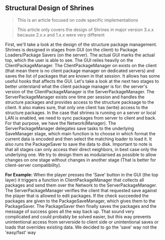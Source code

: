 ## Structural Design of Shrines

> This is an article focused on code specific implementations

> This article only covers the design of Shrines in major version 3.x.x because 2.x.x and 1.x.x were very different

First, we'll take a look at the design of the structure package management. Shrines is designed in stages from
GUI (on the client) to Package Loaders/Package Savers (on the server). The actual GUI marks the actual top, 
which the user is able to see. The GUI relies heavily on the ClientPackageManager. The ClientPackageManager
on exists on the client (that mean there is no client package manager on dedicated servers) and saves the
list of packages that are known in that session. It allows has some useful hooks that affects the GUI. Let's
take a look at the next two stages to better unterstand what the client package manager is for: the server's
version of the ClientPackageManager is the ServerPackageManager. The ServerPackageManager exists one time per session
and handles the structure packages and provides access to the structure packsage to the client. It also makes
sure, that only one client has (write) access to the structure packages. In the case that shrines is running on a
server or local LAN is enabled, we need to sync packages from server to client and back. For that purpose, we have 
the Network(Manager). The ServerPackageManager delegates save tasks to the underlying SaveManager stage, which main
function is to choose in which format the current data is encoded and then select the matching loader to load it.
It also runs the PackageSaver to save the data to disk. Important to note is that all stages can only access their
direct neighbors, in best case only the underlying one. We try to design them as modularised as possible to
allow changes on one stage without changes in another stage (That is better for client-server compatibility).

**For Example:** When the player presses the 'Save' button in the GUI (the top layer) it triggers a function in ClientPackageManager
that collects all packages and send them over the Network to the ServerPackageManager. The ServerPackageManager
verifies the client that requested save against the player that is allowed to edit packages. If the check succeeded
the packages are given to the PackageSaveManager, which gives them to the PackageSaver. The PackageSaver then finally
saves the packages and the message of success goes all the way back up. That sound very complicated and could
probably be solved easier, but this way prevents unintentional access from serverside to client side or unintentional saves
or loads that overrides existing data. We decided to go the 'save' way not the 'easy/fast' way